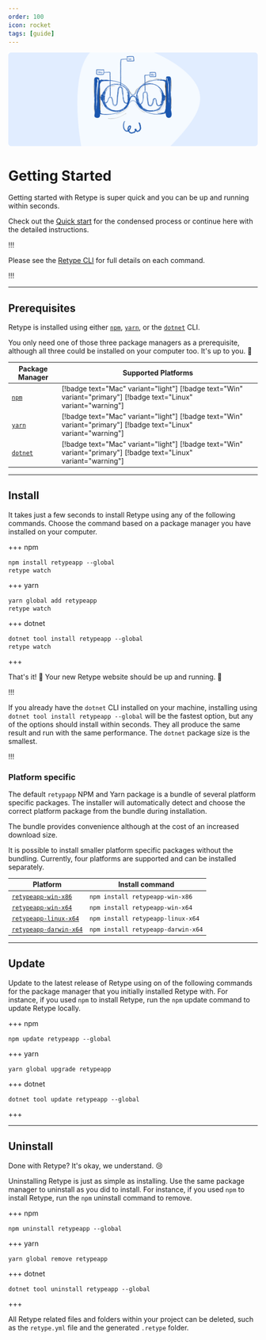 ```yaml
---
order: 100
icon: rocket
tags: [guide]
---
```

![](/static/headers/guides_getting-started.png)

# Getting Started

Getting started with Retype is super quick and you can be up and running within seconds.

Check out the [Quick start](../README.md#quick-start) for the condensed process or continue here with the detailed instructions.

!!!

Please see the [Retype CLI](cli.md) for full details on each command.

!!!

---

## Prerequisites

Retype is installed using either [`npm`](https://www.npmjs.com/get-npm), [`yarn`](https://classic.yarnpkg.com/en/docs/install/), or the [`dotnet`](https://dotnet.microsoft.com/download/dotnet-core) CLI.

You only need one of those three package managers as a prerequisite, although all three could be installed on your computer too. It's up to you. :raised_hands:

| Package Manager | Supported Platforms |
| --- | --- |
| [`npm`](https://www.npmjs.com/get-npm) | [!badge text="Mac" variant="light"] [!badge text="Win" variant="primary"] [!badge text="Linux" variant="warning"]
| [`yarn`](https://classic.yarnpkg.com/en/docs/install/) | [!badge text="Mac" variant="light"] [!badge text="Win" variant="primary"] [!badge text="Linux" variant="warning"]
| [`dotnet`](https://dotnet.microsoft.com/download/dotnet-core) | [!badge text="Mac" variant="light"] [!badge text="Win" variant="primary"] [!badge text="Linux" variant="warning"]

---

## Install

It takes just a few seconds to install Retype using any of the following commands. Choose the command based on a package manager you have installed on your computer.

+++ npm
```
npm install retypeapp --global
retype watch
```
+++ yarn
```
yarn global add retypeapp
retype watch
```
+++ dotnet
```
dotnet tool install retypeapp --global
retype watch
```
+++

That's it! :tada: Your new Retype website should be up and running. :tada:

!!!

If you already have the `dotnet` CLI installed on your machine, installing using `dotnet tool install retypeapp --global` will be the fastest option, but any of the options should install within seconds. They all produce the same result and run with the same performance. The `dotnet` package size is the smallest.

!!!

### Platform specific

The default `retypapp` NPM and Yarn package is a bundle of several platform specific packages. The installer will automatically detect and choose the correct platform package from the bundle during installation.

The bundle provides convenience although at the cost of an increased download size.

It is possible to install smaller platform specific packages without the bundling. Currently, four platforms are supported and can be installed separately.

Platform | Install command
--- | ---
[`retypeapp-win-x86`](https://www.npmjs.com/package/retypeapp-win-x86) | `npm install retypeapp-win-x86`
[`retypeapp-win-x64`](https://www.npmjs.com/package/retypeapp-win-x64) | `npm install retypeapp-win-x64`
[`retypeapp-linux-x64`](https://www.npmjs.com/package/retypeapp-linux-x64) | `npm install retypeapp-linux-x64`
[`retypeapp-darwin-x64`](https://www.npmjs.com/package/retypeapp-darwin-x64) | `npm install retypeapp-darwin-x64`

---

## Update

Update to the latest release of Retype using on of the following commands for the package manager that you initially installed Retype with. For instance, if you used `npm` to install Retype, run the `npm` update command to update Retype locally.

+++ npm
```
npm update retypeapp --global
```
+++ yarn
```
yarn global upgrade retypeapp
```
+++ dotnet
```
dotnet tool update retypeapp --global
```
+++

---

## Uninstall

Done with Retype? It's okay, we understand. :cry:

Uninstalling Retype is just as simple as installing. Use the same package manager to uninstall as you did to install. For instance, if you used `npm` to install Retype, run the `npm` uninstall command to remove.

+++ npm
```
npm uninstall retypeapp --global
```
+++ yarn
```
yarn global remove retypeapp
```
+++ dotnet
```
dotnet tool uninstall retypeapp --global
```
+++

All Retype related files and folders within your project can be deleted, such as the `retype.yml` file and the generated `.retype` folder.
